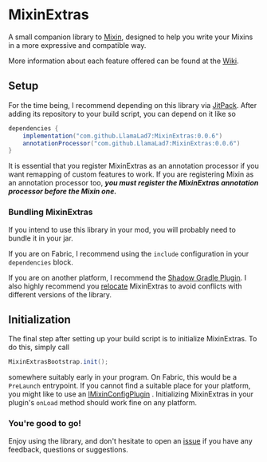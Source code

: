 # MixinExtras

A small companion library to [Mixin](https://github.com/SpongePowered/Mixin/), designed to help you write your Mixins in
a more expressive and compatible way.

More information about each feature offered can be found at the [Wiki](https://github.com/LlamaLad7/MixinExtras/wiki).

## Setup

For the time being, I recommend depending on this library via [JitPack](https://jitpack.io/). After adding its
repository to your build script, you can depend on it like so

```gradle
dependencies {
    implementation("com.github.LlamaLad7:MixinExtras:0.0.6")
    annotationProcessor("com.github.LlamaLad7:MixinExtras:0.0.6")
}
```

It is essential that you register MixinExtras as an annotation processor if you want remapping of custom features to
work. If you are registering Mixin as an annotation processor too, ***you must register the MixinExtras annotation
processor before the Mixin one.***

### Bundling MixinExtras

If you intend to use this library in your mod, you will probably need to bundle it in your jar.

If you are on Fabric, I recommend using the `include` configuration in your `dependencies` block.

If you are on another platform, I recommend the [Shadow Gradle Plugin](https://imperceptiblethoughts.com/shadow/). I
also highly recommend you [relocate](https://imperceptiblethoughts.com/shadow/configuration/relocation/) MixinExtras to
avoid conflicts with different versions of the library.

## Initialization

The final step after setting up your build script is to initialize MixinExtras. To do this, simply call

```java
MixinExtrasBootstrap.init();
```

somewhere suitably early in your program. On Fabric, this would be a `PreLaunch` entrypoint. If you cannot find a
suitable place for your platform, you might like to use
an [IMixinConfigPlugin](https://github.com/SpongePowered/Mixin/blob/master/src/main/java/org/spongepowered/asm/mixin/extensibility/IMixinConfigPlugin.java)
. Initializing MixinExtras in your plugin's `onLoad` method should work fine on any platform.

### You're good to go!

Enjoy using the library, and don't hesitate to open an [issue](https://github.com/LlamaLad7/MixinExtras/issues) if you
have any feedback, questions or suggestions.
